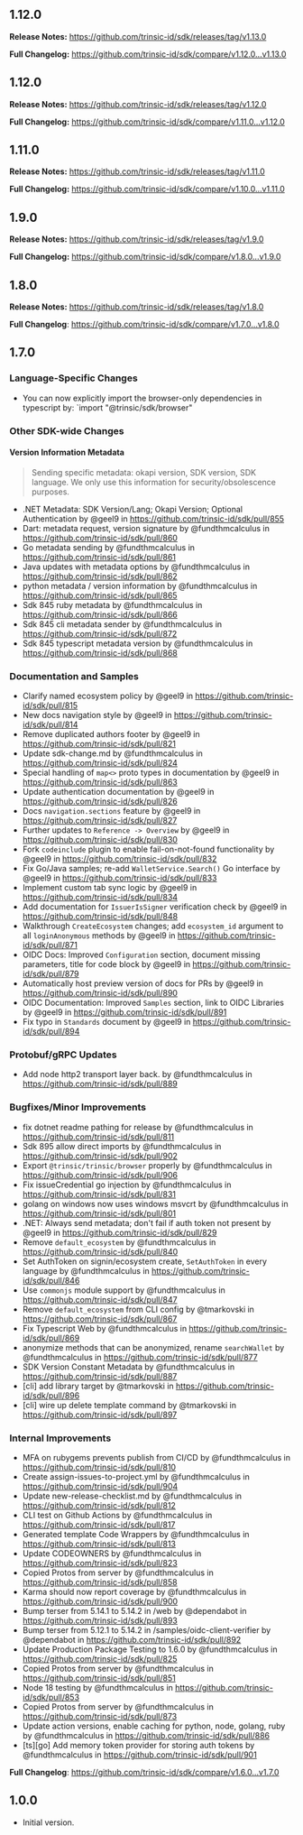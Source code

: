 ## 1.12.0
**Release Notes:** https://github.com/trinsic-id/sdk/releases/tag/v1.13.0

**Full Changelog:** https://github.com/trinsic-id/sdk/compare/v1.12.0...v1.13.0

## 1.12.0
**Release Notes:** https://github.com/trinsic-id/sdk/releases/tag/v1.12.0

**Full Changelog:** https://github.com/trinsic-id/sdk/compare/v1.11.0...v1.12.0

## 1.11.0
**Release Notes:** https://github.com/trinsic-id/sdk/releases/tag/v1.11.0

**Full Changelog:** https://github.com/trinsic-id/sdk/compare/v1.10.0...v1.11.0

## 1.9.0
**Release Notes:** https://github.com/trinsic-id/sdk/releases/tag/v1.9.0

**Full Changelog:** https://github.com/trinsic-id/sdk/compare/v1.8.0...v1.9.0

## 1.8.0
**Release Notes:** https://github.com/trinsic-id/sdk/releases/tag/v1.8.0

**Full Changelog**: https://github.com/trinsic-id/sdk/compare/v1.7.0...v1.8.0

## 1.7.0

### Language-Specific Changes
* You can now explicitly import the browser-only dependencies in typescript by: `import "@trinsic/sdk/browser"

### Other SDK-wide Changes
#### Version Information Metadata
> Sending specific metadata: okapi version, SDK version, SDK language. We only use this information for security/obsolescence purposes.
* .NET Metadata: SDK Version/Lang; Okapi Version; Optional Authentication by @geel9 in https://github.com/trinsic-id/sdk/pull/855
* Dart: metadata request, version signature by @fundthmcalculus in https://github.com/trinsic-id/sdk/pull/860
* Go metadata sending by @fundthmcalculus in https://github.com/trinsic-id/sdk/pull/861
* Java updates with metadata options by @fundthmcalculus in https://github.com/trinsic-id/sdk/pull/862
* python metadata / version information by @fundthmcalculus in https://github.com/trinsic-id/sdk/pull/865
* Sdk 845 ruby metadata by @fundthmcalculus in https://github.com/trinsic-id/sdk/pull/866
* Sdk 845 cli metadata sender by @fundthmcalculus in https://github.com/trinsic-id/sdk/pull/872
* Sdk 845 typescript metadata version by @fundthmcalculus in https://github.com/trinsic-id/sdk/pull/868


### Documentation and Samples
* Clarify named ecosystem policy by @geel9 in https://github.com/trinsic-id/sdk/pull/815
* New docs navigation style by @geel9 in https://github.com/trinsic-id/sdk/pull/814
* Remove duplicated authors footer by @geel9 in https://github.com/trinsic-id/sdk/pull/821
* Update sdk-change.md by @fundthmcalculus in https://github.com/trinsic-id/sdk/pull/824
* Special handling of `map<>` proto types in documentation by @geel9 in https://github.com/trinsic-id/sdk/pull/863
* Update authentication documentation by @geel9 in https://github.com/trinsic-id/sdk/pull/826
* Docs `navigation.sections` feature by @geel9 in https://github.com/trinsic-id/sdk/pull/827
* Further updates to `Reference -> Overview` by @geel9 in https://github.com/trinsic-id/sdk/pull/830
* Fork `codeinclude` plugin to enable fail-on-not-found functionality by @geel9 in https://github.com/trinsic-id/sdk/pull/832
* Fix Go/Java samples; re-add `WalletService.Search()` Go interface by @geel9 in https://github.com/trinsic-id/sdk/pull/833
* Implement custom tab sync logic by @geel9 in https://github.com/trinsic-id/sdk/pull/834
* Add documentation for `IssuerIsSigner` verification check by @geel9 in https://github.com/trinsic-id/sdk/pull/848
* Walkthrough `CreateEcosystem` changes; add `ecosystem_id` argument to all `loginAnonymous` methods by @geel9 in https://github.com/trinsic-id/sdk/pull/871
* OIDC Docs: Improved `Configuration` section, document missing parameters, title for code block by @geel9 in https://github.com/trinsic-id/sdk/pull/879
* Automatically host preview version of docs for PRs by @geel9 in https://github.com/trinsic-id/sdk/pull/890
* OIDC Documentation: Improved `Samples` section, link to OIDC Libraries by @geel9 in https://github.com/trinsic-id/sdk/pull/891
* Fix typo in `Standards` document by @geel9 in https://github.com/trinsic-id/sdk/pull/894


### Protobuf/gRPC Updates
* Add node http2 transport layer back. by @fundthmcalculus in https://github.com/trinsic-id/sdk/pull/889


### Bugfixes/Minor Improvements
* fix dotnet readme pathing for release by @fundthmcalculus in https://github.com/trinsic-id/sdk/pull/811
* Sdk 895 allow direct imports by @fundthmcalculus in https://github.com/trinsic-id/sdk/pull/902
* Export `@trinsic/trinsic/browser` properly by @fundthmcalculus in https://github.com/trinsic-id/sdk/pull/906
* Fix issueCredential go injection by @fundthmcalculus in https://github.com/trinsic-id/sdk/pull/831
* golang on windows now uses windows msvcrt by @fundthmcalculus in https://github.com/trinsic-id/sdk/pull/801
* .NET: Always send metadata; don't fail if auth token not present by @geel9 in https://github.com/trinsic-id/sdk/pull/829
* Remove `default_ecosystem` by @fundthmcalculus in https://github.com/trinsic-id/sdk/pull/840
* Set AuthToken on signin/ecosystem create, `SetAuthToken` in every language by @fundthmcalculus in https://github.com/trinsic-id/sdk/pull/846
* Use `commonjs` module support by @fundthmcalculus in https://github.com/trinsic-id/sdk/pull/847
* Remove `default_ecosystem` from CLI config by @tmarkovski in https://github.com/trinsic-id/sdk/pull/867
* Fix Typescript Web by @fundthmcalculus in https://github.com/trinsic-id/sdk/pull/869
* anonymize methods that can be anonymized, rename `searchWallet` by @fundthmcalculus in https://github.com/trinsic-id/sdk/pull/877
* SDK Version Constant Metadata by @fundthmcalculus in https://github.com/trinsic-id/sdk/pull/887
* [cli] add library target by @tmarkovski in https://github.com/trinsic-id/sdk/pull/896
* [cli] wire up delete template command by @tmarkovski in https://github.com/trinsic-id/sdk/pull/897


### Internal Improvements
* MFA on rubygems prevents publish from CI/CD by @fundthmcalculus in https://github.com/trinsic-id/sdk/pull/810
* Create assign-issues-to-project.yml by @fundthmcalculus in https://github.com/trinsic-id/sdk/pull/904
* Update new-release-checklist.md by @fundthmcalculus in https://github.com/trinsic-id/sdk/pull/812
* CLI test on Github Actions by @fundthmcalculus in https://github.com/trinsic-id/sdk/pull/817
* Generated template Code Wrappers by @fundthmcalculus in https://github.com/trinsic-id/sdk/pull/813
* Update CODEOWNERS by @fundthmcalculus in https://github.com/trinsic-id/sdk/pull/823
* Copied Protos from server by @fundthmcalculus in https://github.com/trinsic-id/sdk/pull/858
* Karma should now report coverage by @fundthmcalculus in https://github.com/trinsic-id/sdk/pull/900
* Bump terser from 5.14.1 to 5.14.2 in /web by @dependabot in https://github.com/trinsic-id/sdk/pull/893
* Bump terser from 5.12.1 to 5.14.2 in /samples/oidc-client-verifier by @dependabot in https://github.com/trinsic-id/sdk/pull/892
* Update Production Package Testing to 1.6.0 by @fundthmcalculus in https://github.com/trinsic-id/sdk/pull/825
* Copied Protos from server by @fundthmcalculus in https://github.com/trinsic-id/sdk/pull/851
* Node 18 testing by @fundthmcalculus in https://github.com/trinsic-id/sdk/pull/853
* Copied Protos from server by @fundthmcalculus in https://github.com/trinsic-id/sdk/pull/873
* Update action versions, enable caching for python, node, golang, ruby by @fundthmcalculus in https://github.com/trinsic-id/sdk/pull/886
* [ts][go] Add memory token provider for storing auth tokens by @fundthmcalculus in https://github.com/trinsic-id/sdk/pull/901



**Full Changelog**: https://github.com/trinsic-id/sdk/compare/v1.6.0...v1.7.0

## 1.0.0

- Initial version.
